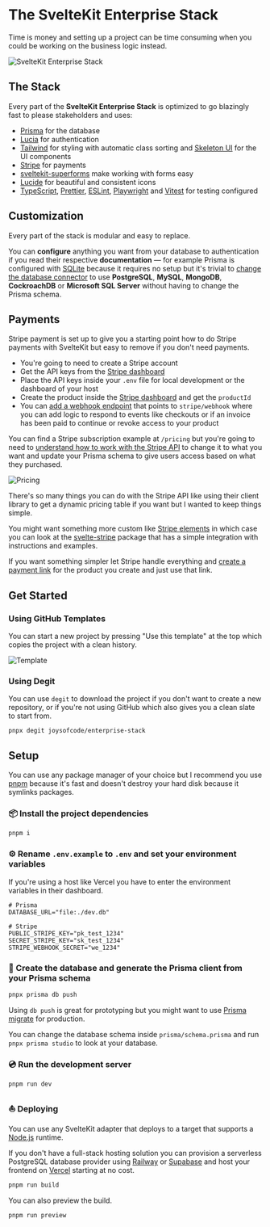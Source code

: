 # The SvelteKit Enterprise Stack

Time is money and setting up a project can be time consuming when you could be working on the business logic instead.

![SvelteKit Enterprise Stack](https://user-images.githubusercontent.com/38083522/226189777-4ecda836-5d1f-4819-ba11-2d2fe09d1838.png)

## The Stack

Every part of the **SvelteKit Enterprise Stack** is optimized to go blazingly fast to please stakeholders and uses:

- [Prisma](https://www.prisma.io/) for the database
- [Lucia](https://lucia-auth.com/) for authentication
- [Tailwind](https://tailwindcss.com/) for styling with automatic class sorting and [Skeleton UI](https://www.skeleton.dev/) for the UI components
- [Stripe](https://stripe.com/) for payments
- [sveltekit-superforms](https://github.com/ciscoheat/sveltekit-superforms) make working with forms easy
- [Lucide](https://lucide.dev/) for beautiful and consistent icons
- [TypeScript](https://www.typescriptlang.org/), [Prettier](https://prettier.io/), [ESLint](https://eslint.org/), [Playwright](https://playwright.dev/) and [Vitest](https://vitest.dev/) for testing configured

## Customization

Every part of the stack is modular and easy to replace.

You can **configure** anything you want from your database to authentication if you read their respective **documentation** — for example Prisma is configured with [SQLite](https://www.sqlite.org/index.html) because it requires no setup but it's trivial to [change the database connector](https://www.prisma.io/docs/concepts/database-connectors) to use **PostgreSQL**, **MySQL**, **MongoDB**, **CockroachDB** or **Microsoft SQL Server** without having to change the Prisma schema.

## Payments

Stripe payment is set up to give you a starting point how to do Stripe payments with SvelteKit but easy to remove if you don't need payments.

- You're going to need to create a Stripe account
- Get the API keys from the [Stripe dashboard](https://dashboard.stripe.com/login)
- Place the API keys inside your `.env` file for local development or the dashboard of your host
- Create the product inside the [Stripe dashboard](https://dashboard.stripe.com/test/dashboard/products) and get the `productId`
- You can [add a webhook endpoint](https://dashboard.stripe.com/test/webhooks) that points to `stripe/webhook` where you can add logic to respond to events like checkouts or if an invoice has been paid to continue or revoke access to your product

You can find a Stripe subscription example at `/pricing` but you're going to need to [understand how to work with the Stripe API](https://stripe.com/docs) to change it to what you want and update your Prisma schema to give users access based on what they purchased.

![Pricing](https://user-images.githubusercontent.com/38083522/226190147-44cdd3b5-17ab-4ad0-972a-1f8f57dc74c1.png)

There's so many things you can do with the Stripe API like using their client library to get a dynamic pricing table if you want but I wanted to keep things simple.

You might want something more custom like [Stripe elements](https://stripe.com/payments/elements) in which case you can look at the [svelte-stripe](https://www.sveltestripe.com/) package that has a simple integration with instructions and examples.

If you want something simpler let Stripe handle everything and [create a payment link](https://stripe.com/en-hr/payments/payment-links) for the product you create and just use that link.

## Get Started

### Using GitHub Templates

You can start a new project by pressing "Use this template" at the top which copies the project with a clean history.

![Template](https://user-images.githubusercontent.com/38083522/226207439-1195c8c4-e3e2-4db0-8f39-7277b08872be.png)

### Using Degit

You can use `degit` to download the project if you don't want to create a new repository, or if you're not using GitHub which also gives you a clean slate to start from.

```
pnpx degit joysofcode/enterprise-stack
```

## Setup

You can use any package manager of your choice but I recommend you use [pnpm](https://pnpm.io/) because it's fast and doesn't destroy your hard disk because it symlinks packages.

### 📦️ Install the project dependencies

```bash
pnpm i
```

### ⚙️ Rename `.env.example` to `.env` and set your environment variables

If you're using a host like Vercel you have to enter the environment variables in their dashboard.

```shell
# Prisma
DATABASE_URL="file:./dev.db"

# Stripe
PUBLIC_STRIPE_KEY="pk_test_1234"
SECRET_STRIPE_KEY="sk_test_1234"
STRIPE_WEBHOOK_SECRET="we_1234"
```

### 📜 Create the database and generate the Prisma client from your Prisma schema

```bash
pnpx prisma db push
```

Using `db push` is great for prototyping but you might want to use [Prisma migrate](https://www.prisma.io/docs/concepts/components/prisma-migrate) for production.

You can change the database schema inside `prisma/schema.prisma` and run `pnpx prisma studio` to look at your database.

### 💿️ Run the development server

```bash
pnpm run dev
```

### ⛵️ Deploying

You can use any SvelteKit adapter that deploys to a target that supports a [Node.js](https://nodejs.org/) runtime.

If you don't have a full-stack hosting solution you can provision a serverless PostgreSQL database provider using [Railway](https://railway.app/) or [Supabase](https://supabase.com/) and host your frontend on [Vercel](https://vercel.com/) starting at no cost.

```bash
pnpm run build
```

You can also preview the build.

```bash
pnpm run preview
```
